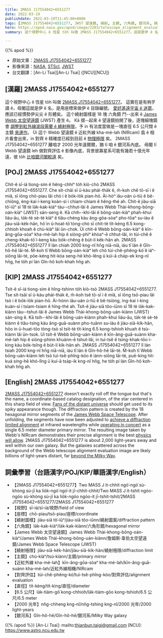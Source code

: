 ```yaml
---
title: 2MASS J17554042+6551277
date: 2022-03-19
publishdate: 2022-03-19T11:45:00+0800
tags: [2MASS J17554042+6551277, JWST 望遠鏡, 繞射, 主鏡, 六角鏡, 銀河系, 繞射極限, James Webb 太空望遠鏡, 太空望遠鏡, NIRcam, Webb 望遠鏡, 紅外線, 近紅外線]
hero: https://apod.nasa.gov/apod/image/2203/telescope_alignment_evaluation_image_labeled1024.jpg
summary: 這个視野中心 ê 恆星 to̍h 叫做 2MASS J17554042+6551277。這就是伊 ê 名，是用座標來做伊 ê 目錄編號。

---
```


{{% apod %}}

- 原始文章：[2MASS J17554042+6551277](https://apod.nasa.gov/apod/ap220319.html)
- 影像來源：[NASA](https://www.nasa.gov/), [STScI](https://www.stsci.edu/), [JWST](https://www.nasa.gov/mission_pages/webb/main/index.html)
- 台文翻譯：[An-Li Tsai][An-Li Tsai] ([NCU][NCU])

## [漢羅] 2MASS J17554042+6551277
這个視野中心 ê 恆星 to̍h 叫做 [2MASS J17554042+6551277][2MASS J17554042+6551277]。
這實在是有夠歹讀 ê，毋閣這就是伊 ê 名，是用座標來做伊 ê 目錄編號。
[愛好遙遠宇宙 ê 迷眾][Fans of the distant universe]，應該已經慣勢伊尖尖 ê 形體矣。
這个繞射圖樣是 18 塊 六角鏡 鬥--出來 ê [James Webb 太空望遠鏡][James Webb Space Telescope] (JWST) 產生 ê。
Kā 摺--起來 ê 望遠鏡拍開了後，逐塊細塊鏡會 [調整到紅外線波段需要 ê 繞射極限][achieve a diffraction limited alignment]，予 in 有法度當做是一塊直徑 6.5 公尺闊 ê 主鏡 [來運作][operating in concert]。
Ùi 這个 Webb 望遠鏡 ê 近紅外線 kha-mé-lah (NIRcam) 翕 ê 相片看會出來，in 對齊 ê 精確度已經到目前 ê [物理極限][physics will allow] 矣。
2MASS J17554042+6551277 離咱才 2000 光年遠爾爾，猶 tī 咱 ê 銀河系內底。
毋閣 tī Webb 望遠鏡 leh 做對齊評估 ê 影像內底，背景彼寡星系可能有幾若十億光年遠，彼 to̍h [比咱銀河閣較遠][beyond the Milky Way] 矣。


## [POJ] 2MASS J17554042+6551277
Chit-ê sī-iá tiong-sim ê hêng-chhiⁿ to̍h kiò-chò 2MASS J17554042+6551277.
Che si̍t-chāi sī ū-kàu phái-tha̍k ê, m̄-koh chê tō-sī i ê miâ, sī iōng chō-piau lâi chò i ê bo̍k-lo̍k pian-hō.
Ài-hòⁿ iâu-oán ú-tiū ê bê-chiòng, èng-kai í-keng koàn-sì i chiam-chiam ê hêng-thé ah.
Chit-ê jiàu-siā tô͘-iūⁿ sī 18 tè la̍k-kak-kiàⁿ tàu--chhut-lâi ê James Webb Thài-khong-bōng-oán-kiàⁿ (JWST) sán-seng ê.
Kā chih--khí-lâi ê bōng-oán-kiàⁿ phah-khui liáu-āu, ta̍k-tè sè-tè kiàⁿ ē tiâu-chéng kàu âng-gōa-sòaⁿ pho-tōaⁿ su-iàu ê jiàu-siā-ke̍k-hān, hō͘ in ū-hoat-tō͘ tòng-chò sī chi̍t-tè ti̍t-kèng 6.5 kong-chhioh khoah ê chù-kiàⁿ lâi ūn-chok.
Ùi chit-ê Webb bōng-oán-kiàⁿ ê kīn-âng-gōa-sòaⁿ kha-mé-lah hip ê siòng-phìⁿ khòaⁿ-ē chhut-lâi, in tùi-chê ê cheng-khak-tō͘ í-keng kàu bo̍k-chêng ê bu̍t-lí ke̍k-hān ah.
2MASS J17554042+6551277 lî lán chiah 2000 kng-nî hn̄g niā-niā, iáu tī lán ê Gîn-hô-hē lāi-té.
M̄-koh tī Webb bōng-oán-kiàⁿ leh chò tùi-chê-phêng-kó͘ ê iáⁿ-siōng lāi-té, pōe-kéng hit-kóa seng-hē khó-lêng ū kúi-ā cha̍p-ek kng-nî hn̄g, he to̍h pí lán Gîn-hô koh-khah hn̄g ah.


## [KIP] 2MASS J17554042+6551277
Tsit-ê sī-iá tiong-sim ê hîng-tshinn to̍h kiò-tsò 2MASS J17554042+6551277.
Tse si̍t-tsāi sī ū-kàu phái-tha̍k ê, m̄-koh tsê tō-sī i ê miâ, sī iōng tsō-piau lâi tsò i ê bo̍k-lo̍k pian-hō.
Ài-hònn iâu-uán ú-tiū ê bê-tsiòng, ìng-kai í-king kuàn-sì i tsiam-tsiam ê hîng-thé ah.
Tsit-ê jiàu-siā tôo-iūnn sī 18 tè la̍k-kak-kiànn tàu--tshut-lâi ê James Webb Thài-khong-bōng-uán-kiànn (JWST) sán-sing ê.
Kā tsih--khí-lâi ê bōng-uán-kiànn phah-khui liáu-āu, ta̍k-tè sè-tè kiànn ē tiâu-tsíng kàu âng-guā-suànn pho-tuānn su-iàu ê jiàu-siā-ki̍k-hān, hōo in ū-huat-tōo tòng-tsò sī tsi̍t-tè ti̍t-kìng 6.5 kong-tshioh khuah ê tsù-kiànn lâi ūn-tsok.
Uì tsit-ê Webb bōng-uán-kiànn ê kīn-âng-guā-suànn kha-mé-lah hip ê siòng-phìnn khuànn-ē tshut-lâi, in tuì-tsê ê tsing-khak-tōo í-king kàu bo̍k-tsîng ê bu̍t-lí ki̍k-hān ah.
2MASS J17554042+6551277 lî lán tsiah 2000 kng-nî hn̄g niā-niā, iáu tī lán ê Gîn-hô-hē lāi-té.
M̄-koh tī Webb bōng-uán-kiànn leh tsò tuì-tsê-phîng-kóo ê iánn-siōng lāi-té, puē-kíng hit-kuá sing-hē khó-lîng ū kuí-ā tsa̍p-ik kng-nî hn̄g, he to̍h pí lán Gîn-hô koh-khah hn̄g ah.

## [English] 2MASS J17554042+6551277
[2MASS J17554042+6551277][2MASS J17554042+6551277] doesn't exactly roll off the tongue but that's the name, a coordinate-based catalog designation, of the star centered in this sharp field of view.
[Fans of the distant universe][Fans of the distant universe] should get used to its spiky appearance though.
The diffraction pattern is created by the 18 hexagonal mirror segments of the [James Webb Space Telescope][James Webb Space Telescope].
After unfolding, the segments have now been adjusted to [achieve a diffraction limited alignment][achieve a diffraction limited alignment] at infrared wavelengths while [operating in concert][operating in concert] as a single 6.5 meter diameter primary mirror.
The resulting image taken by Webb's NIRcam demonstrates their precise alignment is the best [physics will allow][physics will allow].
2MASS J17554042+6551277 is about 2,000 light-years away and well within our own galaxy.
But the galaxies scattered across the background of the Webb telescope alignment evaluation image are likely billions of light-years distant, far [beyond the Milky Way][beyond the Milky Way].

## 詞彙學習（台語漢字/POJ/KIP/華語漢字/English）
- 【2MASS J17554042+6551277】Two MASS J it-chhit ngó͘-ngó͘ sù-khòng sù-jī ka lio̍k-ngó͘ ngó͘-it jī-chhit-chhit/Two MASS J it-tshit ngóo-ngóo sù-khòng sù-jī ka lio̍k-ngóo ngóo-it jī-tshit-tshit/2MASS J17554042+6551277/2MASS J17554042+6551277
- 【視野】sī-iá/sī-iá/視野/field of view
- 【座標】chō-piau/tsō-piau/座標/coordinate
- 【繞射圖樣】jiàu-siā tô͘-iūⁿ/jiàu-siā tôo-iūnn/繞射圖案/diffraction pattern
- 【六角鏡】la̍k-kak-kiàⁿ/la̍k-kak-kiànn/六角形鏡/hexagonal mirror
- 【James Webb 太空望遠鏡】James Webb Thài-khong-bōng-oán-kiàⁿ/James Webb Thài-khong-bōng-uán-kiànn/詹姆斯·韋伯太空望遠鏡/James Webb Space Telescope (JWST)
- 【繞射極限】jiàu-siā-ke̍k-hān/jiàu-siā-ki̍k-hān/繞射極限/diffraction limit
- 【主鏡】chú-kiàⁿ/tsú-kiànn/主鏡/primary mirror
- 【近紅外線 kha-mé-lah】kīn-âng-gōa-sòaⁿ kha-mé-lah/kīn-âng-guā-suànn kha-mé-lah/近紅外線相機/NIRcam
- 【對齊評估】tùi-chê-phêng-kó͘/tuì-tsê-phîng-kóo/對齊評估/alignment evaluation
- 【直徑】ti̍t-kèng/ti̍t-kìng/直徑/diameter
- 【6.5 公尺】la̍k-tiám-gō͘ kong-chhioh/la̍k-tiám-gōo kong-tshioh/6.5 公尺/6.5 meter
- 【2000 光年】nn̄g-chheng kng-nî/nn̄g-tshing kng-nî/2000 光年/2000 light-years
- 【銀河系】Gîn-hô-hē/Gîn-hô-hē/銀河系/Milky Way galaxy


{{% /apod %}}
[An-Li Tsai]: mailto:thianbun.taigi@gmail.com
[NCU]: https://www.astro.ncu.edu.tw

[copyright]: https://apod.nasa.gov/apod/fap/lib/about_apod.html#srapply

[2MASS J17554042+6551277]:http://simbad.harvard.edu/simbad/sim-basic?Ident=2MASS+J17554042%2B6551277
[Fans of the distant universe]:https://jwst.nasa.gov/content/features/jwstArt/unfoldTheUniverse.html
[James Webb Space Telescope]:https://blogs.nasa.gov/webb/2022/03/17/webb-begins-multi-instrument-alignment/
[achieve a diffraction limited alignment]:https://www.nasa.gov/press-release/nasa-s-webb-reaches-alignment-milestone-optics-working-successfully
[operating in concert]:https://www.youtube.com/watch?v=MiGx8xv6xjE
[physics will allow]:https://apod.nasa.gov/apod/ap150507.html
[beyond the Milky Way]:https://webb.nasa.gov/content/science/index.html
